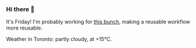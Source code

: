### Hi there :wave:

It's Friday! I'm probably working for [this bunch](https://github.com/kohofinancial), making a reusable workflow more reusable.

Weather in Toronto: partly cloudy, at +15°C.
